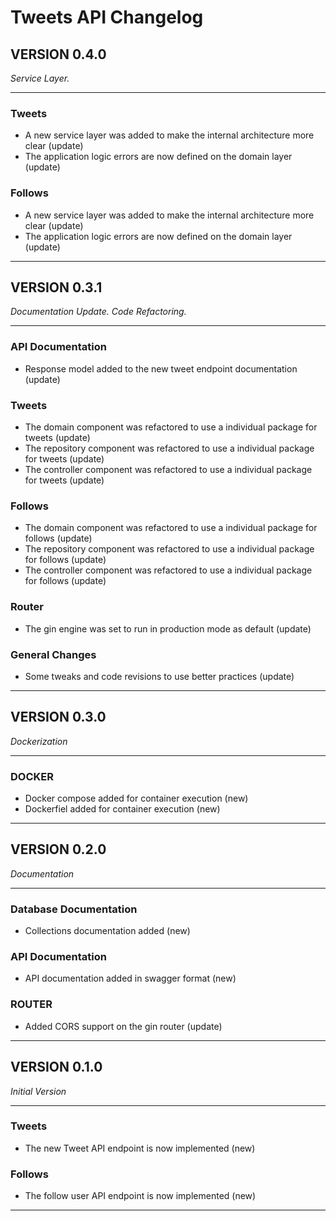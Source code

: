 # Tweets API Changelog

## VERSION 0.4.0
_Service Layer._
<hr>

### Tweets
* A new service layer was added to make the internal architecture more clear (update)
* The application logic errors are now defined on the domain layer (update)

### Follows
* A new service layer was added to make the internal architecture more clear (update)
* The application logic errors are now defined on the domain layer (update)

<hr>


## VERSION 0.3.1
_Documentation Update. Code Refactoring._
<hr>

### API Documentation
* Response model added to the new tweet endpoint documentation (update)

### Tweets
* The domain component was refactored to use a individual package for tweets (update)
* The repository component was refactored to use a individual package for tweets (update)
* The controller component was refactored to use a individual package for tweets (update)

### Follows
* The domain component was refactored to use a individual package for follows (update)
* The repository component was refactored to use a individual package for follows (update)
* The controller component was refactored to use a individual package for follows (update)

### Router
* The gin engine was set to run in production mode as default (update)

### General Changes
* Some tweaks and code revisions to use better practices (update)

<hr>

## VERSION 0.3.0
_Dockerization_
<hr>

### DOCKER
* Docker compose added for container execution (new)
* Dockerfiel added for container execution (new)

<hr>

## VERSION 0.2.0
_Documentation_
<hr>

### Database Documentation
* Collections documentation added (new)

### API Documentation
* API documentation added in swagger format (new)

### ROUTER
* Added CORS support on the gin router (update)

<hr>


## VERSION 0.1.0
_Initial Version_
<hr>

### Tweets
* The new Tweet API endpoint is now implemented (new)

### Follows
* The follow user API endpoint is now implemented (new)

<hr>

